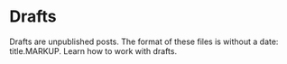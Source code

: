 <!-- https://jekyllrb.com/docs/posts/#drafts -->

# Drafts

Drafts are unpublished posts. The format of these files is without a date: title.MARKUP. Learn how to work with drafts.
